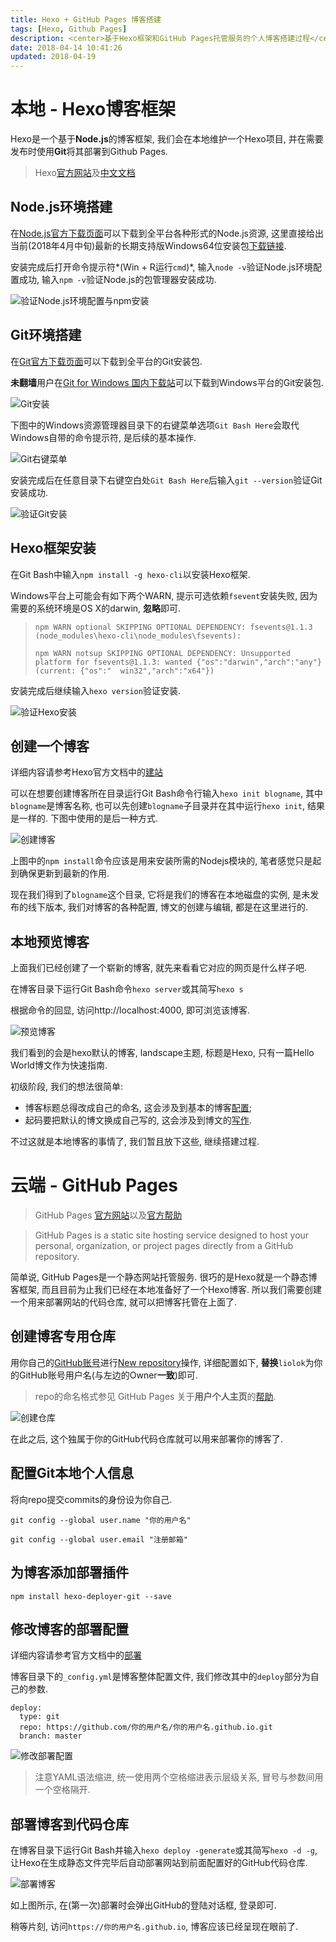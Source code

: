 ```yaml
---
title: Hexo + GitHub Pages 博客搭建
tags: [Hexo, Github Pages]
description: <center>基于Hexo框架和GitHub Pages托管服务的个人博客搭建过程</center>
date: 2018-04-14 10:41:26
updated: 2018-04-19
---
```

# 本地 - Hexo博客框架

Hexo是一个基于**Node.js**的博客框架, 我们会在本地维护一个Hexo项目, 并在需要发布时使用**Git**将其部署到Github Pages.

> Hexo[官方网站](https://hexo.io/zh-cn/)及[中文文档](https://hexo.io/zh-cn/docs/)

## Node.js环境搭建

在[Node.js官方下载页面](https://nodejs.org/en/download/)可以下载到全平台各种形式的Node.js资源, 这里直接给出当前(2018年4月中旬)最新的长期支持版Windows64位安装包[下载链接](https://nodejs.org/dist/v8.11.1/node-v8.11.1-x64.msi).

安装完成后打开命令提示符*(Win + R运行`cmd`)*, 输入`node -v`验证Node.js环境配置成功, 输入`npm -v`验证Node.js的包管理器安装成功.

![验证Node.js环境配置与npm安装](验证Node.js环境配置与npm安装.png "验证Node.js及npm安装")

## Git环境搭建

在[Git官方下载页面](https://git-scm.com/downloads)可以下载到全平台的Git安装包.

**未翻墙**用户在[Git for Windows 国内下载站](https://github.com/waylau/git-for-win)可以下载到Windows平台的Git安装包.

![Git安装](Git安装.png "Git安装")

下图中的Windows资源管理器目录下的右键菜单选项`Git Bash Here`会取代Windows自带的命令提示符, 是后续的基本操作.

![Git右键菜单](Git右键菜单.png "Git右键菜单")

安装完成后在任意目录下右键空白处`Git Bash Here`后输入`git --version`验证Git安装成功.

![验证Git安装](验证Git安装.png "验证Git安装")

## Hexo框架安装

在Git Bash中输入`npm install -g hexo-cli`以安装Hexo框架.

Windows平台上可能会有如下两个WARN, 提示可选依赖`fsevent`安装失败, 因为需要的系统环境是OS X的darwin, **忽略**即可.

> `npm WARN optional SKIPPING OPTIONAL DEPENDENCY: fsevents@1.1.3 (node_modules\hexo-cli\node_modules\fsevents):`
>
> `npm WARN notsup SKIPPING OPTIONAL DEPENDENCY: Unsupported platform for fsevents@1.1.3: wanted {"os":"darwin","arch":"any"} (current: {"os":"  win32","arch":"x64"})`

安装完成后继续输入`hexo version`验证安装.

![验证Hexo安装](验证Hexo安装.png "验证Hexo安装")

## 创建一个博客

详细内容请参考Hexo官方文档中的[建站](https://hexo.io/zh-cn/docs/setup.html)

可以在想要创建博客所在目录运行Git Bash命令行输入`hexo init blogname`, 其中`blogname`是博客名称, 也可以先创建`blogname`子目录并在其中运行`hexo init`, 结果是一样的. 下图中使用的是后一种方式.

![创建博客](创建博客.png "创建博客")

上图中的`npm install`命令应该是用来安装所需的Nodejs模块的, 笔者感觉只是起到确保更新到最新的作用.

现在我们得到了`blogname`这个目录, 它将是我们的博客在本地磁盘的实例, 是未发布的线下版本, 我们对博客的各种配置, 博文的创建与编辑, 都是在这里进行的.

## 本地预览博客

上面我们已经创建了一个崭新的博客, 就先来看看它对应的网页是什么样子吧. 

在博客目录下运行Git Bash命令`hexo server`或其简写`hexo s`

根据命令的回显, 访问http://localhost:4000, 即可浏览该博客.

![预览博客](预览博客.png "预览博客")

我们看到的会是hexo默认的博客, landscape主题, 标题是Hexo, 只有一篇Hello World博文作为快速指南.

初级阶段, 我们的想法很简单:

- 博客标题总得改成自己的命名, 这会涉及到基本的博客[配置](https://hexo.io/zh-cn/docs/configuration.html);
- 起码要把默认的博文换成自己写的, 这会涉及到博文的[写作](https://hexo.io/zh-cn/docs/writing.html).

不过这就是本地博客的事情了, 我们暂且放下这些, 继续搭建过程.

# 云端 - GitHub Pages

> GitHub Pages [官方网站](https://pages.github.com)以及[官方帮助](https://help.github.com/categories/github-pages-basics/)

> GitHub Pages is a static site hosting service designed to host your personal, organization, or project pages directly from a GitHub repository.

简单说, GitHub Pages是一个静态网站托管服务. 很巧的是Hexo就是一个静态博客框架, 而且目前为止我们已经在本地准备好了一个Hexo博客. 所以我们需要创建一个用来部署网站的代码仓库, 就可以把博客托管在上面了.

## 创建博客专用仓库

用你自己的[GitHub账号](https://github.com/join)进行[New repository](https://github.com/new)操作, 详细配置如下, **替换**`liolok`为你的GitHub账号用户名(与左边的Owner**一致**)即可.

> repo的命名格式参见 GitHub Pages 关于**用户个人主页**的[帮助](https://help.github.com/articles/user-organization-and-project-pages/#user-and-organization-pages-sites).

![创建仓库](创建仓库.png "创建仓库")

在此之后, 这个独属于你的GitHub代码仓库就可以用来部署你的博客了.

## 配置Git本地个人信息

将向repo提交commits的身份设为你自己.

`git config --global user.name "你的用户名"`

`git config --global user.email "注册邮箱"`

## 为博客添加部署插件

```
npm install hexo-deployer-git --save
```

## 修改博客的部署配置

详细内容请参考官方文档中的[部署](https://hexo.io/zh-cn/docs/deployment.html)

博客目录下的`_config.yml`是博客整体配置文件, 我们修改其中的`deploy`部分为自己的参数.

```YML
deploy:
  type: git
  repo: https://github.com/你的用户名/你的用户名.github.io.git
  branch: master
```

![修改部署配置](修改部署配置.png "修改部署配置")

> 注意YAML语法缩进, 统一使用两个空格缩进表示层级关系, 冒号与参数间用一个空格隔开.

## 部署博客到代码仓库

在博客目录下运行Git Bash并输入`hexo deploy -generate`或其简写`hexo -d -g`, 让Hexo在生成静态文件完毕后自动部署网站到前面配置好的GitHub代码仓库.

![部署博客](部署博客.png "部署博客")

如上图所示, 在(第一次)部署时会弹出GitHub的登陆对话框, 登录即可.

稍等片刻, 访问`https://你的用户名.github.io`, 博客应该已经呈现在眼前了.
